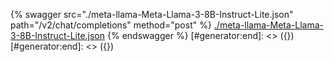 [#generator:start]: <> ({ "template": "openapi" })
[#generator:start]: <> ({ "template": "openapi" })
{% swagger src="./meta-llama-Meta-Llama-3-8B-Instruct-Lite.json" path="/v2/chat/completions" method="post" %}
[./meta-llama-Meta-Llama-3-8B-Instruct-Lite.json](./meta-llama-Meta-Llama-3-8B-Instruct-Lite.json)
{% endswagger %}
[#generator:end]: <> ({})
[#generator:end]: <> ({})